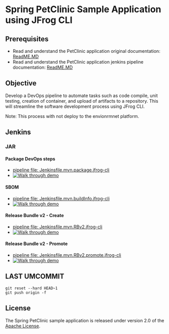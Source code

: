 # Spring PetClinic Sample Application using JFrog CLI

## Prerequisites
- Read and understand the PetClinic application original documentation: [ReadME.MD](readme-original.md)
- Read and understand the PetClinic application jenkins pipeline documentation: [ReadME.MD](readme.md)

## Objective
Develop a DevOps pipeline to automate tasks such as code compile, unit testing, creation of container, and upload of artifacts to a repository. This will streamline the software development process using JFrog CLI.

Note: This process with not deploy to the envionrmnet platform. 

## Jenkins
### JAR
#### Package DevOps steps
- [pipeline file: Jenkinsfile.mvn.package.jfrog-cli](./Jenkinsfile.mvn.package.jfrog-cli)
- [![Walk through demo](https://img.youtube.com/vi/cHC79tWz8d4/0.jpg)](https://www.youtube.com/watch?v=cHC79tWz8d4)
#### SBOM
- [pipeline file: Jenkinsfile.mvn.buildInfo.jfrog-cli](./Jenkinsfile.mvn.buildInfo.jfrog-cli)
- [![Walk through demo](https://img.youtube.com/vi/Sm4vWhPsvAY/0.jpg)](https://www.youtube.com/watch?v=Sm4vWhPsvAY)
#### Release Bundle v2 - Create
- [pipeline file: Jenkinsfile.mvn.RBv2.jfrog-cli](./Jenkinsfile.mvn.RBv2.jfrog-cli)
- [![Walk through demo](https://img.youtube.com/vi/?/0.jpg)](https://www.youtube.com/watch?v=?)
#### Release Bundle v2 - Promote
- [pipeline file: Jenkinsfile.mvn.RBv2.promote.jfrog-cli](./Jenkinsfile.mvn.RBv2.promote.jfrog-cli)
- [![Walk through demo](https://img.youtube.com/vi/?/0.jpg)](https://www.youtube.com/watch?v=?)


## LAST UMCOMMIT
`````
git reset --hard HEAD~1
git push origin -f
`````

## License
The Spring PetClinic sample application is released under version 2.0 of the [Apache License](https://www.apache.org/licenses/LICENSE-2.0).
